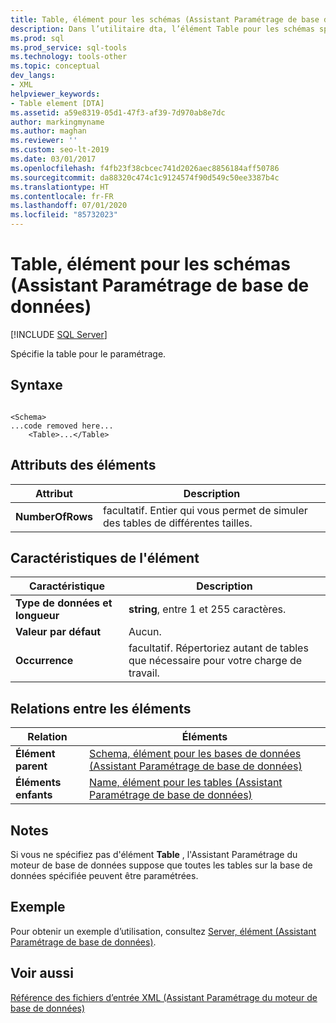 ```yaml
---
title: Table, élément pour les schémas (Assistant Paramétrage de base de données)
description: Dans l’utilitaire dta, l’élément Table pour les schémas spécifie la table pour le paramétrage. Cet article décrit cet élément.
ms.prod: sql
ms.prod_service: sql-tools
ms.technology: tools-other
ms.topic: conceptual
dev_langs:
- XML
helpviewer_keywords:
- Table element [DTA]
ms.assetid: a59e8319-05d1-47f3-af39-7d970ab8e7dc
author: markingmyname
ms.author: maghan
ms.reviewer: ''
ms.custom: seo-lt-2019
ms.date: 03/01/2017
ms.openlocfilehash: f4fb23f38cbcec741d2026aec8856184aff50786
ms.sourcegitcommit: da88320c474c1c9124574f90d549c50ee3387b4c
ms.translationtype: HT
ms.contentlocale: fr-FR
ms.lasthandoff: 07/01/2020
ms.locfileid: "85732023"
---
```

# <a name="table-element-for-schema-dta"></a>Table, élément pour les schémas (Assistant Paramétrage de base de données)

 [!INCLUDE [SQL Server](../../includes/applies-to-version/sqlserver.md)]

Spécifie la table pour le paramétrage.  
  
## <a name="syntax"></a>Syntaxe  
  
```  
  
<Schema>  
...code removed here...  
    <Table>...</Table>  
```  
  
## <a name="element-attributes"></a>Attributs des éléments  
  
|Attribut|Description|  
|---------------|-----------------|  
|**NumberOfRows**|facultatif. Entier qui vous permet de simuler des tables de différentes tailles.|  
  
## <a name="element-characteristics"></a>Caractéristiques de l'élément  
  
|Caractéristique|Description|  
|--------------------|-----------------|  
|**Type de données et longueur**|**string**, entre 1 et 255 caractères.|  
|**Valeur par défaut**|Aucun.|  
|**Occurrence**|facultatif. Répertoriez autant de tables que nécessaire pour votre charge de travail.|  
  
## <a name="element-relationships"></a>Relations entre les éléments  
  
|Relation|Éléments|  
|------------------|--------------|  
|**Élément parent**|[Schema, élément pour les bases de données &#40;Assistant Paramétrage de base de données&#41;](../../tools/dta/schema-element-for-database-dta.md)|  
|**Éléments enfants**|[Name, élément pour les tables &#40;Assistant Paramétrage de base de données&#41;](../../tools/dta/name-element-for-table-dta.md)|  
  
## <a name="remarks"></a>Notes  
 Si vous ne spécifiez pas d'élément **Table** , l'Assistant Paramétrage du moteur de base de données suppose que toutes les tables sur la base de données spécifiée peuvent être paramétrées.  
  
## <a name="example"></a>Exemple  
 Pour obtenir un exemple d’utilisation, consultez [Server, élément &#40;Assistant Paramétrage de base de données&#41;](../../tools/dta/server-element-dta.md).  
  
## <a name="see-also"></a>Voir aussi  
 [Référence des fichiers d’entrée XML &#40;Assistant Paramétrage du moteur de base de données&#41;](../../tools/dta/xml-input-file-reference-database-engine-tuning-advisor.md)  
  
  
